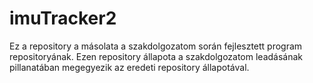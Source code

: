 # imuTracker2

Ez a repository a másolata a szakdolgozatom során fejlesztett program repositoryának. Ezen repository állapota a szakdolgozatom leadásának pillanatában megegyezik az eredeti repository állapotával.
